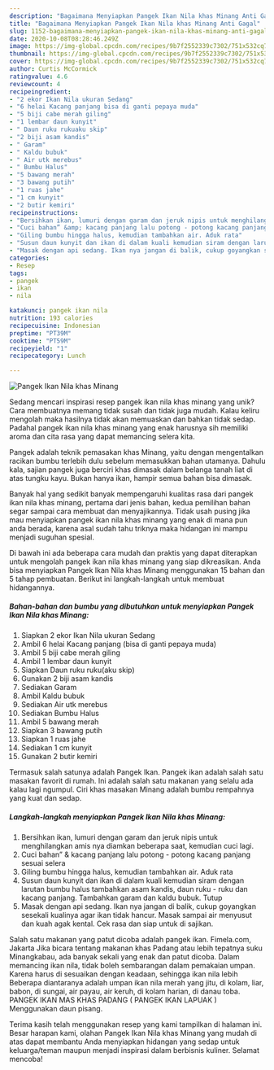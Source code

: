 ```yaml
---
description: "Bagaimana Menyiapkan Pangek Ikan Nila khas Minang Anti Gagal"
title: "Bagaimana Menyiapkan Pangek Ikan Nila khas Minang Anti Gagal"
slug: 1152-bagaimana-menyiapkan-pangek-ikan-nila-khas-minang-anti-gagal
date: 2020-10-08T08:28:46.249Z
image: https://img-global.cpcdn.com/recipes/9b7f2552339c7302/751x532cq70/pangek-ikan-nila-khas-minang-foto-resep-utama.jpg
thumbnail: https://img-global.cpcdn.com/recipes/9b7f2552339c7302/751x532cq70/pangek-ikan-nila-khas-minang-foto-resep-utama.jpg
cover: https://img-global.cpcdn.com/recipes/9b7f2552339c7302/751x532cq70/pangek-ikan-nila-khas-minang-foto-resep-utama.jpg
author: Curtis McCormick
ratingvalue: 4.6
reviewcount: 4
recipeingredient:
- "2 ekor Ikan Nila ukuran Sedang"
- "6 helai Kacang panjang bisa di ganti pepaya muda"
- "5 biji cabe merah giling"
- "1 lembar daun kunyit"
- " Daun ruku rukuaku skip"
- "2 biji asam kandis"
- " Garam"
- " Kaldu bubuk"
- " Air utk merebus"
- " Bumbu Halus"
- "5 bawang merah"
- "3 bawang putih"
- "1 ruas jahe"
- "1 cm kunyit"
- "2 butir kemiri"
recipeinstructions:
- "Bersihkan ikan, lumuri dengan garam dan jeruk nipis untuk menghilangkan amis nya diamkan beberapa saat, kemudian cuci lagi."
- "Cuci bahan” &amp; kacang panjang lalu potong - potong kacang panjang sesuai selera"
- "Giling bumbu hingga halus, kemudian tambahkan air. Aduk rata"
- "Susun daun kunyit dan ikan di dalam kuali kemudian siram dengan larutan bumbu halus tambahkan asam kandis, daun ruku - ruku dan kacang panjang. Tambahkan garam dan kaldu bubuk. Tutup"
- "Masak dengan api sedang. Ikan nya jangan di balik, cukup goyangkan sesekali kualinya agar ikan tidak hancur. Masak sampai air menyusut dan kuah agak kental. Cek rasa dan siap untuk di sajikan."
categories:
- Resep
tags:
- pangek
- ikan
- nila

katakunci: pangek ikan nila 
nutrition: 193 calories
recipecuisine: Indonesian
preptime: "PT39M"
cooktime: "PT59M"
recipeyield: "1"
recipecategory: Lunch

---
```



![Pangek Ikan Nila khas Minang](https://img-global.cpcdn.com/recipes/9b7f2552339c7302/751x532cq70/pangek-ikan-nila-khas-minang-foto-resep-utama.jpg)

Sedang mencari inspirasi resep pangek ikan nila khas minang yang unik? Cara membuatnya memang tidak susah dan tidak juga mudah. Kalau keliru mengolah maka hasilnya tidak akan memuaskan dan bahkan tidak sedap. Padahal pangek ikan nila khas minang yang enak harusnya sih memiliki aroma dan cita rasa yang dapat memancing selera kita.

Pangek adalah teknik pemasakan khas Minang, yaitu dengan mengentalkan racikan bumbu terlebih dulu sebelum memasukkan bahan utamanya. Dahulu kala, sajian pangek juga berciri khas dimasak dalam belanga tanah liat di atas tungku kayu. Bukan hanya ikan, hampir semua bahan bisa dimasak.

Banyak hal yang sedikit banyak mempengaruhi kualitas rasa dari pangek ikan nila khas minang, pertama dari jenis bahan, kedua pemilihan bahan segar sampai cara membuat dan menyajikannya. Tidak usah pusing jika mau menyiapkan pangek ikan nila khas minang yang enak di mana pun anda berada, karena asal sudah tahu triknya maka hidangan ini mampu menjadi suguhan spesial.


Di bawah ini ada beberapa cara mudah dan praktis yang dapat diterapkan untuk mengolah pangek ikan nila khas minang yang siap dikreasikan. Anda bisa menyiapkan Pangek Ikan Nila khas Minang menggunakan 15 bahan dan 5 tahap pembuatan. Berikut ini langkah-langkah untuk membuat hidangannya.

<!--inarticleads1-->

##### Bahan-bahan dan bumbu yang dibutuhkan untuk menyiapkan Pangek Ikan Nila khas Minang:

1. Siapkan 2 ekor Ikan Nila ukuran Sedang
1. Ambil 6 helai Kacang panjang (bisa di ganti pepaya muda)
1. Ambil 5 biji cabe merah giling
1. Ambil 1 lembar daun kunyit
1. Siapkan  Daun ruku ruku(aku skip)
1. Gunakan 2 biji asam kandis
1. Sediakan  Garam
1. Ambil  Kaldu bubuk
1. Sediakan  Air utk merebus
1. Sediakan  Bumbu Halus
1. Ambil 5 bawang merah
1. Siapkan 3 bawang putih
1. Siapkan 1 ruas jahe
1. Sediakan 1 cm kunyit
1. Gunakan 2 butir kemiri


Termasuk salah satunya adalah Pangek Ikan. Pangek ikan adalah salah satu masakan favorit di rumah. Ini adalah salah satu makanan yang selalu ada kalau lagi ngumpul. Ciri khas masakan Minang adalah bumbu rempahnya yang kuat dan sedap. 

<!--inarticleads2-->

##### Langkah-langkah menyiapkan Pangek Ikan Nila khas Minang:

1. Bersihkan ikan, lumuri dengan garam dan jeruk nipis untuk menghilangkan amis nya diamkan beberapa saat, kemudian cuci lagi.
1. Cuci bahan” &amp; kacang panjang lalu potong - potong kacang panjang sesuai selera
1. Giling bumbu hingga halus, kemudian tambahkan air. Aduk rata
1. Susun daun kunyit dan ikan di dalam kuali kemudian siram dengan larutan bumbu halus tambahkan asam kandis, daun ruku - ruku dan kacang panjang. Tambahkan garam dan kaldu bubuk. Tutup
1. Masak dengan api sedang. Ikan nya jangan di balik, cukup goyangkan sesekali kualinya agar ikan tidak hancur. Masak sampai air menyusut dan kuah agak kental. Cek rasa dan siap untuk di sajikan.


Salah satu makanan yang patut dicoba adalah pangek ikan. Fimela.com, Jakarta Jika bicara tentang makanan khas Padang atau lebih tepatnya suku Minangkabau, ada banyak sekali yang enak dan patut dicoba. Dalam memancing ikan nila, tidak boleh sembarangan dalam pemakaian umpan. Karena harus di sesuaikan dengan keadaan, sehingga ikan nila lebih Beberapa diantaranya adalah umpan ikan nila merah yang jitu, di kolam, liar, babon, di sungai, air payau, air keruh, di kolam harian, di danau toba. PANGEK IKAN MAS KHAS PADANG ( PANGEK IKAN LAPUAK ) Menggunakan daun pisang. 

Terima kasih telah menggunakan resep yang kami tampilkan di halaman ini. Besar harapan kami, olahan Pangek Ikan Nila khas Minang yang mudah di atas dapat membantu Anda menyiapkan hidangan yang sedap untuk keluarga/teman maupun menjadi inspirasi dalam berbisnis kuliner. Selamat mencoba!
